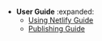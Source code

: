 <navigation>

* <span class="lead">**User Guide**</span> :expanded:
    * [Using Netlify Guide]({{baseUrl}}/UsingNetlifyGuide.html)
    * [Publishing Guide]({{baseUrl}}/PublishingGuide.html)

</navigation>